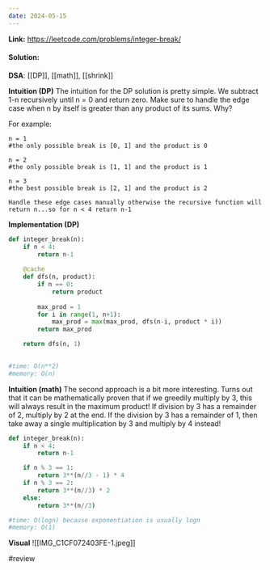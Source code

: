 ```yaml
---
date: 2024-05-15
---
```

**Link:** https://leetcode.com/problems/integer-break/
#### Solution:

**DSA**: [[DP]], [[math]], [[shrink]]

**Intuition (DP)**
The intuition for the DP solution is pretty simple. We subtract 1-n recursively until n = 0 and return zero. Make sure to handle the edge case when n by itself is greater than any product of its sums. Why?

For example:
```
n = 1
#the only possible break is [0, 1] and the product is 0

n = 2
#the only possible break is [1, 1] and the product is 1

n = 3
#the best possible break is [2, 1] and the product is 2

Handle these edge cases manually otherwise the recursive function will return n...so for n < 4 return n-1

```

**Implementation (DP)**
```python
def integer_break(n):
	if n < 4:
		return n-1
		
	@cache
	def dfs(n, product):
		if n == 0:
			return product
			
		max_prod = 1
		for i in range(1, n+1):
			max_prod = max(max_prod, dfs(n-i, product * i))
		return max_prod

	return dfs(n, 1)
		

#time: O(n**2)
#memory: O(n)
```

**Intuition (math)**
The second approach is a bit more interesting. Turns out that it can be mathematically proven that if we greedily multiply by 3, this will always result in the maximum product! If division by 3 has a remainder of 2, multiply by 2 at the end. If the division by 3 has a remainder of 1, then take away a single multiplication by 3 and multiply by 4 instead!

```python
def integer_break(n):
	if n < 4:
		return n-1

	if n % 3 == 1:
		return 3**(n//3 - 1) * 4
	if n % 3 == 2:
		return 3**(n//3) * 2
	else:
		return 3**(n//3)

#time: O(logn) because exponentiation is usually logn
#memory: O(1)
```

**Visual** 
![[IMG_C1CF072403FE-1.jpeg]]


#review 


